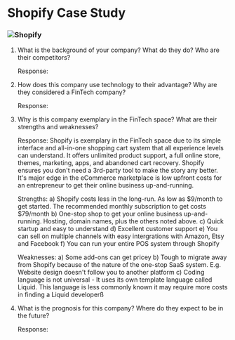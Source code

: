 # Shopify Case Study
### ![Shopify](https://external-content.duckduckgo.com/iu/?u=https%3A%2F%2Ftse2.mm.bing.net%2Fth%3Fid%3DOIP.AtTi_7nqr_IvspX4_FANtwAAAA%26pid%3DApi&f=1)



1) What is the background of your company? What do they do? Who are their competitors?

    Response: 

2) How does this company use technology to their advantage? Why are they considered a FinTech company?

    Response: 

3) Why is this company exemplary in the FinTech space? What are their strengths and weaknesses?

    Response: Shopify is exemplary in the FinTech space due to its simple interface and all-in-one shopping cart system that all experience levels can understand. It offers unlimited product support, a full online store, themes, marketing, apps,  and abandoned cart recovery. Shopify ensures you don't need a 3rd-party tool to make the story any better. It's major edge in the eCommerce marketplace is low upfront costs for an entrepreneur to get their online business up-and-running.

    Strengths:
    a) Shopify costs less in the long-run. As low as  $9/month to get started. The recommended monthly subscription to get costs $79/month
    b) One-stop shop to get your online business up-and-running. Hosting, domain names, plus the others noted above.
    c) Quick startup and easy to understand
    d) Excellent customer support
    e) You can sell on multiple channels with easy intergrations with Amazon, Etsy and Facebook
    f) You can run your entire POS system through Shopify

    Weaknesses:
    a) Some add-ons can get pricey
    b) Tough to migrate away from Shopify because of the nature of the one-stop SaaS system. E.g. Website design doesn't follow you to another platform
    c) Coding language is not universal - It uses its own template language called Liquid. This language is less commonly known it may require more costs in finding a Liquid developerß
    
4) What is the prognosis for this company? Where do they expect to be in the future?

    Response: